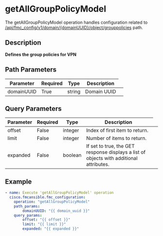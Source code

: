 # getAllGroupPolicyModel

The getAllGroupPolicyModel operation handles configuration related to [/api/fmc_config/v1/domain/{domainUUID}/object/grouppolicies](/paths//api/fmc_config/v1/domain/{domain_uuid}/object/grouppolicies.md) path.&nbsp;
## Description
**Defines  the group policies for VPN**

## Path Parameters
| Parameter | Required | Type | Description |
| --------- | -------- | ---- | ----------- |
| domainUUID | True | string <td colspan=3> Domain UUID |

## Query Parameters
| Parameter | Required | Type | Description |
| --------- | -------- | ---- | ----------- |
| offset | False | integer <td colspan=3> Index of first item to return. |
| limit | False | integer <td colspan=3> Number of items to return. |
| expanded | False | boolean <td colspan=3> If set to true, the GET response displays a list of objects with additional attributes. |

## Example
```yaml
- name: Execute 'getAllGroupPolicyModel' operation
  cisco.fmcansible.fmc_configuration:
    operation: "getAllGroupPolicyModel"
    path_params:
        domainUUID: "{{ domain_uuid }}"
    query_params:
        offset: "{{ offset }}"
        limit: "{{ limit }}"
        expanded: "{{ expanded }}"

```